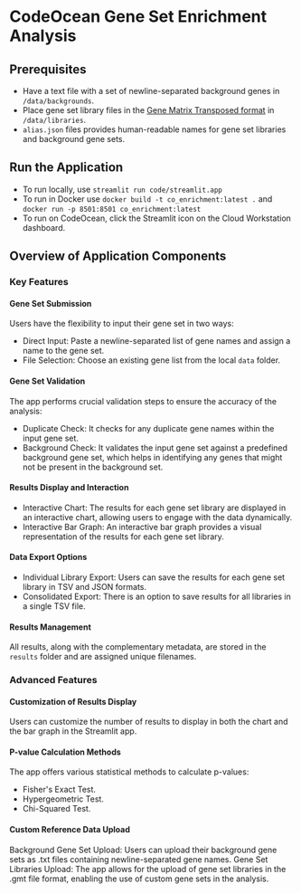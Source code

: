 # CodeOcean Gene Set Enrichment Analysis

## Prerequisites
- Have a text file with a set of newline-separated background genes in `/data/backgrounds`.
- Place gene set library files in the [Gene Matrix Transposed format](https://software.broadinstitute.org/cancer/software/gsea/wiki/index.php/Data_formats#GMT:_Gene_Matrix_Transposed_file_format_.28.2A.gmt.29) in `/data/libraries`.
- `alias.json` files provides human-readable names for gene set libraries and background gene sets.

## Run the Application
- To run locally, use `streamlit run code/streamlit.app`
- To run in Docker use `docker build -t co_enrichment:latest .` and `docker run -p 8501:8501 co_enrichment:latest`
- To run on CodeOcean, click the Streamlit icon on the Cloud Workstation dashboard.

## Overview of Application Components
### Key Features

#### Gene Set Submission
Users have the flexibility to input their gene set in two ways:
- Direct Input: Paste a newline-separated list of gene names and assign a name to the gene set.
- File Selection: Choose an existing gene list from the local `data` folder.
#### Gene Set Validation
The app performs crucial validation steps to ensure the accuracy of the analysis:
- Duplicate Check: It checks for any duplicate gene names within the input gene set.
- Background Check: It validates the input gene set against a predefined background gene set, which helps in identifying any genes that might not be present in the background set.

#### Results Display and Interaction
- Interactive Chart: The results for each gene set library are displayed in an interactive chart, allowing users to engage with the data dynamically.
- Interactive Bar Graph: An interactive bar graph provides a visual representation of the results for each gene set library.
#### Data Export Options
- Individual Library Export: Users can save the results for each gene set library in TSV and JSON formats.
- Consolidated Export: There is an option to save results for all libraries in a single TSV file.
#### Results Management
All results, along with the complementary metadata, are stored in the `results` folder and are assigned unique filenames.

### Advanced Features

#### Customization of Results Display
Users can customize the number of results to display in both the chart and the bar graph in the Streamlit app.
#### P-value Calculation Methods
The app offers various statistical methods to calculate p-values:
- Fisher's Exact Test.
- Hypergeometric Test.
- Chi-Squared Test.

#### Custom Reference Data Upload
Background Gene Set Upload: Users can upload their background gene sets as .txt files containing newline-separated gene names.
Gene Set Libraries Upload: The app allows for the upload of gene set libraries in the .gmt file format, enabling the use of custom gene sets in the analysis.
